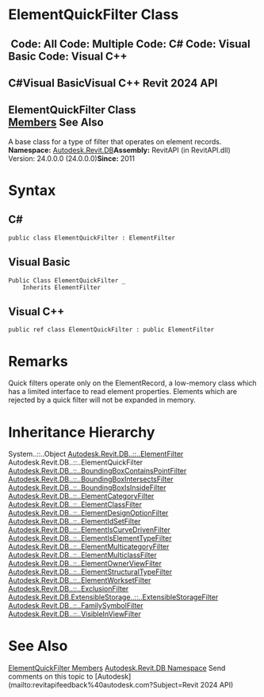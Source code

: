 # ElementQuickFilter Class

﻿
 Code: All Code: Multiple Code: C# Code: Visual Basic Code: Visual C++   
---  
C#Visual BasicVisual C++
Revit 2024 API  
---  
ElementQuickFilter Class  
[Members](42761252-f871-2677-0609-2b3a5d8979d2.md "ElementQuickFilter Members") See Also  
---  
A base class for a type of filter that operates on element records. 
**Namespace:** [Autodesk.Revit.DB](87546ba7-461b-c646-cbb1-2cb8f5bff8b2.md "Autodesk.Revit.DB Namespace")**Assembly:** RevitAPI (in RevitAPI.dll) Version: 24.0.0.0 (24.0.0.0)**Since:** 2011 
# Syntax
C#  
---  
```text
public class ElementQuickFilter : ElementFilter
```
  
Visual Basic  
---  
```text
Public Class ElementQuickFilter _
	Inherits ElementFilter
```
  
Visual C++  
---  
```text
public ref class ElementQuickFilter : public ElementFilter
```
  
# Remarks
Quick filters operate only on the ElementRecord, a low-memory class which has a limited interface to read element properties. Elements which are rejected by a quick filter will not be expanded in memory. 
# Inheritance Hierarchy
System..::..Object [Autodesk.Revit.DB..::..ElementFilter](b8b46cbf-9ecc-0745-ec53-c3c3b6510113.md "ElementFilter Class") Autodesk.Revit.DB..::..ElementQuickFilter [Autodesk.Revit.DB..::..BoundingBoxContainsPointFilter](a5ea9f5a-ddba-9db7-eaa0-2b37098f0142.md "BoundingBoxContainsPointFilter Class") [Autodesk.Revit.DB..::..BoundingBoxIntersectsFilter](1fbe1cff-ed94-4815-564b-05fd9e8f61fe.md "BoundingBoxIntersectsFilter Class") [Autodesk.Revit.DB..::..BoundingBoxIsInsideFilter](eb8735d7-28fc-379d-9de9-1e02326851f5.md "BoundingBoxIsInsideFilter Class") [Autodesk.Revit.DB..::..ElementCategoryFilter](b492ddf4-3058-8f9b-dfcc-8d5c4abb3605.md "ElementCategoryFilter Class") [Autodesk.Revit.DB..::..ElementClassFilter](4b7fb6d7-cb9c-d556-56fc-003a0b8a51b7.md "ElementClassFilter Class") [Autodesk.Revit.DB..::..ElementDesignOptionFilter](bde93f54-1852-8a32-aca5-a1c23e607b91.md "ElementDesignOptionFilter Class") [Autodesk.Revit.DB..::..ElementIdSetFilter](b13469b1-1ef3-23af-feb5-4dc847ab6359.md "ElementIdSetFilter Class") [Autodesk.Revit.DB..::..ElementIsCurveDrivenFilter](f4538d9d-e681-d486-f466-0a3de13bf2cc.md "ElementIsCurveDrivenFilter Class") [Autodesk.Revit.DB..::..ElementIsElementTypeFilter](607fd199-b1ba-f21f-ad98-33b65fbf5fe5.md "ElementIsElementTypeFilter Class") [Autodesk.Revit.DB..::..ElementMulticategoryFilter](8d2774eb-3c47-5c3d-2866-8d4ab7408d2d.md "ElementMulticategoryFilter Class") [Autodesk.Revit.DB..::..ElementMulticlassFilter](acb0ecb3-afcb-4e94-641d-450716e9ac73.md "ElementMulticlassFilter Class") [Autodesk.Revit.DB..::..ElementOwnerViewFilter](cfaecf4c-b6b9-1481-de4f-e8d74e743911.md "ElementOwnerViewFilter Class") [Autodesk.Revit.DB..::..ElementStructuralTypeFilter](e9b102e4-ef0d-15c7-98e9-e5887050d301.md "ElementStructuralTypeFilter Class") [Autodesk.Revit.DB..::..ElementWorksetFilter](9fef9119-9ab1-b63a-15a3-804d08228d7e.md "ElementWorksetFilter Class") [Autodesk.Revit.DB..::..ExclusionFilter](28581bc9-42ad-9178-edcc-e33f42090bc9.md "ExclusionFilter Class") [Autodesk.Revit.DB.ExtensibleStorage..::..ExtensibleStorageFilter](81cb1798-3dbe-658b-5a04-d97aa2cb4de9.md "ExtensibleStorageFilter Class") [Autodesk.Revit.DB..::..FamilySymbolFilter](24cfdb4a-07e4-522d-4b9a-e0bba9387d5f.md "FamilySymbolFilter Class") [Autodesk.Revit.DB..::..VisibleInViewFilter](2425b0fb-7b28-1609-e45e-f1e196885248.md "VisibleInViewFilter Class")
# See Also
[ElementQuickFilter Members](42761252-f871-2677-0609-2b3a5d8979d2.md "ElementQuickFilter Members")
[Autodesk.Revit.DB Namespace](87546ba7-461b-c646-cbb1-2cb8f5bff8b2.md "Autodesk.Revit.DB Namespace")
Send comments on this topic to [Autodesk](mailto:revitapifeedback%40autodesk.com?Subject=Revit 2024 API)